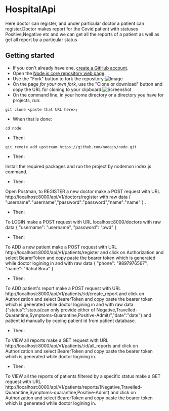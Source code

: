 # HospitalApi
Here doctor can register, and under particular doctor a patient can register.Doctor makes report for the Covid patient with statuses Positive,Negative etc and we can get all the reports of a patient as well as get all report by a particular status
## Getting started

- If you don't already have one, [create a GitHub account](https://github.com/join).
- Open the [Node.js core repository web page](https://github.com/nodejs/node).
- Use the "Fork" button to fork the repository:![Image](http://nodetodo.org/getting-started/zfork.png)
- On the page _for your own fork_, use the "Clone or download" button and copy the URL for cloning to your clipboard:![Screenshot](http://nodetodo.org/getting-started/zclone.png)
- On the command line, in your home directory or a directory you have for projects, run:

```console
git clone <paste that URL here>;
```

- When that is done:

```console
cd node
```

- Then:

```console
git remote add upstream https://github.com/nodejs/node.git
```

- Then:

Install the required packages and run the project by nodemon index.js command.

- Then:

Open Postman, to REGISTER a new doctor make a POST request with URL http://localhost:8000/api/v1/doctors/register with raw data
{ "username":"username","password":"password","name":"name" } .

- Then:

To LOGIN make a POST request with URL localhost:8000/doctors with raw data
{
    "username": "username",
    "password": "pwd"
}
 

- Then:

To ADD a new patient make a POST request with URL http://localhost:8000/api/v1/patients/register and click on Authorization and select BearerToken and copy paste the bearer token which is generated while doctor logining in and with raw data
{
    "phone": "9897976567",
    "name": "Rahul Bora"
}

- Then:

To ADD patient's report make a POST request with URL http://localhost:8000/api/v1/patients/:id/create_report and click on Authorization and select BearerToken and copy paste the bearer token which is generated while doctor logining in and with raw data
{"status":"status(can only provide either of Negative,Travelled-Quarantine,Symptoms-Quarantine,Positive-Admit)","date":"date"} and patient id manually by coping patient id from patient database.

- Then:

To VIEW all reports make a GET request with URL http://localhost:8000/api/v1/patients/:id/all_reports and click on Authorization and select BearerToken and copy paste the bearer token which is generated while doctor logining in.

- Then:

To VIEW all the reports of patients filtered by a specific status make a GET request with URL http://localhost:8000/api/v1/patients/reports/(Negative,Travelled-Quarantine,Symptoms-quarantine,Positive-Admit) and click on Authorization and select BearerToken and copy paste the bearer token which is generated while doctor logining in.

